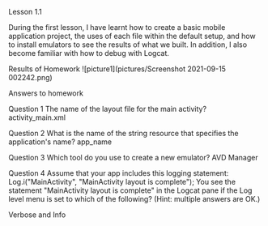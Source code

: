 Lesson 1.1

During the first lesson, I have learnt how to create a basic mobile application project, the uses of each file within the default setup, and how to install emulators to see the results of what we built. In addition, I also become familiar with how to debug with Logcat.

Results of Homework
![picture1](pictures/Screenshot 2021-09-15 002242.png)

Answers to homework

Question 1
The name of the layout file for the main activity?
activity_main.xml

Question 2
What is the name of the string resource that specifies the application's name?
app_name

Question 3
Which tool do you use to create a new emulator?
AVD Manager

Question 4
Assume that your app includes this logging statement:
Log.i("MainActivity", "MainActivity layout is complete");
You see the statement "MainActivity layout is complete" in the Logcat pane if the Log level menu is set to which of the following? (Hint: multiple answers are OK.)

Verbose and Info
